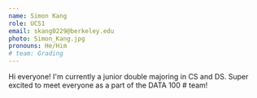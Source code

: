 ```yaml
---
name: Simon Kang
role: UCS1
email: skang0229@berkeley.edu
photo: Simon_Kang.jpg
pronouns: He/Him
# team: Grading
---
```

Hi everyone! I'm currently a junior double majoring in CS and DS. Super excited to meet everyone as a part of the DATA 100 # team!